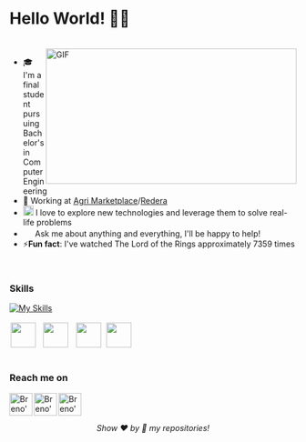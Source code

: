 # Hello World! 👋🏻 
</br>
<div style="overflow: hidden;">
    <img align="right" width="440" height="238" alt="GIF" src="https://giffiles.alphacoders.com/610/61072.gif"/>
    <div>
        <ul>
            <li>🎓 I'm a final student pursuing Bachelor's in Computer Engineering</li>
            <li>💼 Working at <a href="https://www.linkedin.com/company/agri-marketplace">Agri Marketplace</a>/<a href="https://www.linkedin.com/company/redera/">Redera</a></li>
            <li><img src="https://github.com/Shiv-sharma-111/Shiv-sharma-111/blob/master/Assets/PC.gif" width="18"> I love to explore new technologies and leverage them to solve real-life problems</li>
            <li><img src="https://github.com/Shiv-sharma-111/Shiv-sharma-111/blob/master/Assets/Rocket.gif" width="17"> Ask me about anything and everything, I'll be happy to help!</li>
            <li>⚡<b>Fun fact</b>: I've watched The Lord of the Rings approximately 7359 times</li>
        </ul>
    </div>
</div>
</br>

### Skills
[![My Skills](https://skillicons.dev/icons?i=cs,dotnet,ruby,python,js,ts,html,css,react,rails,flask,swift,c,docker,postman)](https://github.com/brenonsc)
<br><br>
<img height="44" hspace="2" width="44" src="https://cdn.iconscout.com/icon/free/png-256/free-firebase-3521427-2944871.png"/>
<img height="44" hspace="7" width="44" src="https://cdn.simpleicons.org/microsoftsqlserver/CC2927"/>
<img height="44" hspace="3" width="44" src="https://cdn-icons-png.flaticon.com/512/5968/5968313.png"/>
<img height="44" hspace="2" width="44" src="https://static-00.iconduck.com/assets.00/postgresql-icon-497x512-at6qw0yb.png"/>
<br><br>

### Reach me on
<a href="https://www.linkedin.com/in/brenonsc" target="_blank">
  <img align="left" alt="Breno's LinkedIn" width="40px" src="https://github.com/gauravghongde/social-icons/blob/master/SVG/Color/LinkedIN.svg"/>
</a>

<a href="mailto:brenonsc@gmail.com" target="_blank">
  <img align="left" alt="Breno's e-mail" width="40px" src="https://cdn1.iconfinder.com/data/icons/social-messaging-ui-color-shapes-2/128/at-sign-circle-blue-512.png"/>
</a>

<a href="https://api.whatsapp.com/send/?phone=5511953182692" target="_blank">
    <img align="left" alt="Breno's WhatsApp" width="40px" src="https://cdn2.iconfinder.com/data/icons/social-messaging-ui-color-shapes-2-free/128/social-whatsapp-circle-512.png"/>
</a>

<br>
<br>
<h6 align="center">Show ❤️ by 🌟 my repositories!</h6>
